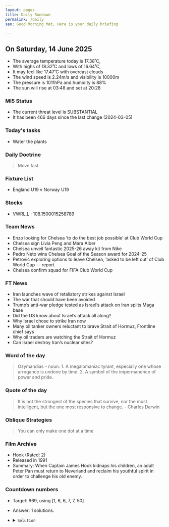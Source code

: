 ```yaml
---
layout: pages
title: Daily Rundown
permalink: /daily
seo: Good Morning Mat, Here is your daily briefing

---
```


<!-- weather_marker starts -->
## On Saturday, 14 June 2025

- The average temperature today is 17.38˚C,
- With highs of 18.32˚C and lows of 16.64˚C,
- It may feel like 17.47˚C with overcast clouds
- The wind speed is 2.24m/s and visibility is 10000m
- The pressure is 1011hPa and humidity is 88%
- The sun will rise at 03:48 and set at 20:28

<!-- weather_marker ends -->

### MI5 Status
<!-- threat_marker starts -->
- The current threat level is <span class="highlighter">SUBSTANTIAL</span>
- It has been 466 days since the last change (2024-03-05)

<!-- threat_marker ends -->

### Today's tasks
<!-- task_marker starts -->
- Water the plants

<!-- task_marker ends -->

### Daily Doctrine
<!-- doctrine_marker starts -->
> Move fast.
<!-- doctrine_marker ends -->

### Fixture List

<!-- fixture_marker starts -->
- England U19 v Norway U19
<!-- fixture_marker ends -->

### Stocks

<!-- stocks_marker starts -->

- VWRL.L : 108.1500015258789 

<!-- stocks_marker ends -->

### Team News
<!-- news_marker starts -->

- Enzo looking for Chelsea ‘to do the best job possible’ at Club World Cup
- Chelsea sign Livia Peng and Mara Alber
- Chelsea unveil fantastic 2025-26 away kit from Nike
- Pedro Neto wins Chelsea Goal of the Season award for 2024-25
- Petrović exploring options to leave Chelsea, ‘asked to be left out’ of Club World Cup — report
- Chelsea confirm squad for FIFA Club World Cup

<!-- news_marker ends -->

### FT News

<!-- ftnews_marker starts -->

- Iran launches wave of retaliatory strikes against Israel
- The war that should have been avoided
- Trump’s anti-war pledge tested as Israel’s attack on Iran splits Maga base
- Did the US know about Israel’s attack all along?
- Why Israel chose to strike Iran now
- Many oil tanker owners reluctant to brave Strait of Hormuz, Frontline chief says
- Why oil traders are watching the Strait of Hormuz
- Can Israel destroy Iran’s nuclear sites?

<!-- ftnews_marker ends -->

### Word of the day

<!-- word_marker starts -->

 > Ozymandias - noun: 1. A megalomaniac tyrant, especially one whose arrogance is undone by time. 2. A symbol of the impermanence of power and pride.

<!-- word_marker ends -->

### Quote of the day
<!-- quote_marker starts -->

> It is not the strongest of the species that survive, nor the most intelligent, but the one most responsive to change. - Charles Darwin

<!-- quote_marker ends -->

### Oblique Strategies
<!-- eno_marker starts -->
> You can only make one dot at a time

<!-- eno_marker ends -->

### Film Archive

<!-- film_marker starts -->
- Hook (Rated: 2)
- Released in 1991
- Summary: When Captain James Hook kidnaps his children, an adult Peter Pan must return to Neverland and reclaim his youthful spirit in order to challenge his old enemy.
<!-- film_marker ends -->

### Countdown numbers
<!-- game_marker starts -->

- Target: 969, using [1, 6, 6, 7, 7, 50]
- Answer: 1 solutions.

- <details><summary><code>Solution</code></summary>

  Solution: ( 50 + 1 ) x ( 7 + 6 + 6 )

   </details>

<!-- game_marker ends -->

